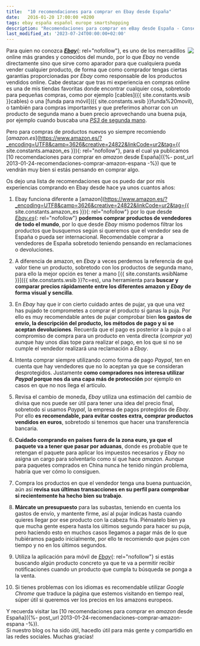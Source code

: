 ```yaml
---
title:  "10 recomendaciones para comprar en Ebay desde España"
date:   2016-01-20 17:00:00 +0200
tags: ebay españa español europe smartshopping
description: "Recomendaciones para comprar en eBay desde España - Consejos útiles y recomendaciones para compradores españoles que utilizan eBay"
last_modified_at: '2023-07-24T00:00:00+02:00'
---
```


<a rel="nofollow" href='https://i.imgur.com/x30lbbLm.png'><img style="float: right;" src="https://i.imgur.com/uSjeFllm.jpg"></a>

Para quien no conozca [***Ebay***](https://rover.ebay.com/rover/1/1185-53479-19255-0/1?icep_ff3=1&pub=5575077854&toolid=10001&campid=5337456056&customid=&ipn=psmain&icep_vectorid=229501&kwid=902099&mtid=824&kw=lg){: rel="nofollow"}, es uno de los mercadillos online más grandes y conocidos del mundo, por lo que *Ebay* no vende directamente sino que sirve como aparador para que cualquiera pueda vender cualquier producto, de forma que como comprador tengas ciertas garantías proporcionadas por *Ebay* como responsable de los productos vendidos online. Cabe destacar que tras mi experiencia en compras online es una de mis tiendas favoritas donde encontrar cualquier cosa, sobretodo para pequeñas compras, como por ejemplo [cables]({{ site.constants.wsib }}cables) o una [funda para móvil]({{ site.constants.wsib }}funda%20movil), o también para compras importantes y que preferimos ahorrar con un producto de segunda mano a buen precio aprovechando una buena puja, por ejemplo cuando buscaba una [*PS3* de segunda mano](/2013/12/compro-ps3-de-segunda-mano-en-espana.html).

Pero para compras de productos nuevos yo siempre recomiendo [*amazon.es*](https://www.amazon.es/?_encoding=UTF8&camp=3626&creative=24822&linkCode=ur2&tag={{ site.constants.amazon_es }}){: rel="nofollow"}, para el cual ya publicamos [10 recomendaciones para comprar en *amazon* desde España]({%- post_url 2013-01-24-recomendaciones-comprar-amazon-espana -%}) que te vendrán muy bien si estás pensando en comprar algo.

Os dejo una lista de recomendaciones que os puedo dar por mis experiencias comprando en Ebay desde hace ya unos cuantos años:

1. Ebay funciona diferente a [amazon](https://www.amazon.es/?_encoding=UTF8&camp=3626&creative=24822&linkCode=ur2&tag={{ site.constants.amazon_es }}){: rel="nofollow"} por lo que desde [*Ebay.es*](https://rover.ebay.com/rover/1/1185-53479-19255-0/1?icep_ff3=1&pub=5575077854&toolid=10001&campid=5337456056&customid=&ipn=psmain&icep_vectorid=229501&kwid=902099&mtid=824&kw=lg){: rel="nofollow"} **podemos comprar productos de vendedores de todo el mundo**, por lo que desde *Ebay* mismo podemos filtrar los productos que busquemos según si queremos que el vendedor sea de España o pueda ser internacional. Recomendable comprar a vendedores de España sobretodo teniendo pensando en reclamaciones o devoluciones.

2. A diferencia de amazon, en *Ebay* a veces perdemos la referencia de qué valor tiene un producto, sobretodo con los productos de segunda mano, para ello la mejor opción es tener a mano [{{ site.constants.wsibName }}]({{ site.constants.wsib }}?c=es), una herramienta para **buscar y comparar precios rápidamente entre los diferentes amazon y *Ebay* de forma visual y sencilla**.

3. En *Ebay* hay que ir con cierto cuidado antes de pujar, ya que una vez has pujado te comprometes a comprar el producto si ganas la puja. Por ello es muy recomendable antes de pujar comprobar bien **los gastos de envío, la descripción del producto, los métodos de pago y si se aceptan devoluciones**. Recuerda que el pago es posterior a la puja o al compromiso de compra para un producto en venta directa (*comprar ya*) aunque hay unos días tope para realizar el pago, en los que si no se cumple el vendedor realizará una reclamación a *Ebay*.

4. Intenta comprar siempre utilizando como forma de pago *Paypal*, ten en cuenta que hay vendedores que no lo aceptan ya que se consideran desprotegidos. Justamente **como compradores nos interesa utilizar *Paypal* porque nos da una capa más de protección** por ejemplo en casos en que no nos llega el artículo.

5. Revisa el cambio de moneda, *Ebay* utiliza una estimación del cambio de divisa que nos puede ser útil para tener una idea del precio final, sobretodo si usamos *Paypal*, la empresa de pagos protegidos de *Ebay*. Por ello **es recomendable, para evitar costes extra, comprar productos vendidos en euros**, sobretodo si tenemos que hacer una transferencia bancaria.

6. **Cuidado comprando en países fuera de la zona euro, ya que el paquete va a tener que pasar por aduanas**, donde es probable que te retengan el paquete para aplicar los impuestos necesarios y *Ebay* no asigna un cargo para solventarlo como sí que hace *amazon*. Aunque para paquetes comprados en China nunca he tenido ningún problema, habría que ver cómo lo consiguen.

7. Compra los productos en que el vendedor tenga una buena puntuación, aún así **revisa sus últimas transacciones en su perfil para comprobar si recientemente ha hecho bien su trabajo**.

8. **Márcate un presupuesto** para las subastas, teniendo en cuenta los gastos de envío, y mantente firme, así al pujar indicas hasta cuando quieres llegar por ese producto con la cabeza fría. Piénsatelo bien ya que mucha gente espera hasta los últimos segundo para hacer su puja, pero haciendo esto en muchos casos llegamos a pagar más de lo que hubiéramos pagado inicialmente, por ello te recomiendo que pujes con tiempo y no en los últimos segundos.

9. Utiliza la aplicación para móvil de [*Ebay*](https://rover.ebay.com/rover/1/1185-53479-19255-0/1?icep_ff3=1&pub=5575077854&toolid=10001&campid=5337456056&customid=&ipn=psmain&icep_vectorid=229501&kwid=902099&mtid=824&kw=lg){: rel="nofollow"} si estás buscando algún producto concreto ya que te va a permitir recibir notificaciones cuando un producto que cumpla tu búsqueda se ponga a la venta.

10. Si tienes problemas con los idiomas es recomendable utilizar *Google Chrome* que traduce la página que estemos visitando en tiempo real, súper útil si queremos ver los precios en los amazons europeos.

Y recuerda visitar las [10 recomendaciones para comprar en *amazon* desde España]({%- post_url 2013-01-24-recomendaciones-comprar-amazon-espana -%}).\
Si nuestro blog os ha sido útil, hacedlo útil para más gente y compartidlo en las redes sociales. Muchas gracias!
